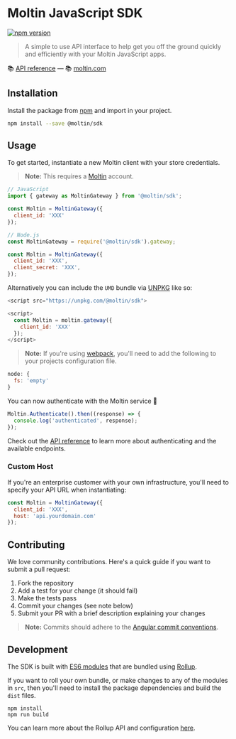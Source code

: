 # Moltin JavaScript SDK

[![npm version](https://img.shields.io/npm/v/@moltin/sdk.svg)](https://www.npmjs.com/package/@moltin/sdk)

> A simple to use API interface to help get you off the ground quickly and efficiently with your Moltin JavaScript apps.

📚 [API reference](https://docs.moltin.com/?javascript) &mdash; 📚 [moltin.com](https://moltin.com)

## Installation

Install the package from [npm](https://www.npmjs.com/package/@moltin/sdk) and import in your project.

```bash
npm install --save @moltin/sdk
```

## Usage

To get started, instantiate a new Moltin client with your store credentials.

> **Note:** This requires a [Moltin](http://moltin.com) account.

```js
// JavaScript
import { gateway as MoltinGateway } from '@moltin/sdk';

const Moltin = MoltinGateway({
  client_id: 'XXX'
});

// Node.js
const MoltinGateway = require('@moltin/sdk').gateway;

const Moltin = MoltinGateway({
  client_id: 'XXX',
  client_secret: 'XXX',
});
```

Alternatively you can include the `UMD` bundle via [UNPKG](https://unpkg.com) like so:

```js
<script src="https://unpkg.com/@moltin/sdk">

<script>
  const Moltin = moltin.gateway({
    client_id: 'XXX'
  });
</script>
```

> **Note:** If you're using [webpack](https://webpack.github.io), you'll need to add the following to your projects configuration file.

```js
node: {
  fs: 'empty'
}
```

You can now authenticate with the Moltin service 🎉

```js
Moltin.Authenticate().then((response) => {
  console.log('authenticated', response);
});
```

Check out the [API reference](https://moltin.api-docs.io/v2) to learn more about authenticating and the available endpoints.

### Custom Host

If you're an enterprise customer with your own infrastructure, you'll need to specify your API URL when instantiating:

```js
const Moltin = MoltinGateway({
  client_id: 'XXX',
  host: 'api.yourdomain.com'
});
```


## Contributing

We love community contributions. Here's a quick guide if you want to submit a pull request:

1. Fork the repository
2. Add a test for your change (it should fail)
3. Make the tests pass
4. Commit your changes (see note below)
5. Submit your PR with a brief description explaining your changes

> **Note:** Commits should adhere to the [Angular commit conventions](https://github.com/angular/angular.js/blob/master/CONTRIBUTING.md#-git-commit-guidelines).


## Development

The SDK is built with [ES6 modules](https://strongloop.com/strongblog/an-introduction-to-javascript-es6-modules/) that are bundled using [Rollup](http://rollupjs.org).

If you want to roll your own bundle, or make changes to any of the modules in `src`, then you'll need to install the package dependencies and build the `dist` files.

```
npm install
npm run build
```

You can learn more about the Rollup API and configuration  [here](https://github.com/rollup/rollup/wiki).
